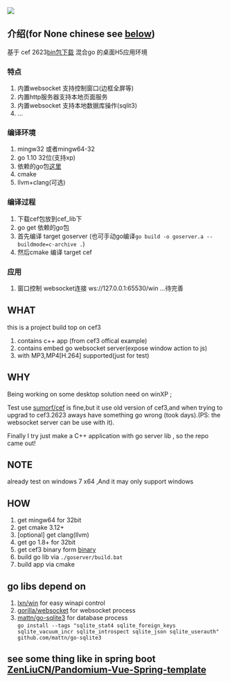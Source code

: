 <img src='https://raw.githubusercontent.com/ZenLiuCN/ZenCef/master/application/res/zcef.ico'/>

## 介绍(for None chinese see [below](https://github.com/ZenLiuCN/zcef/#what))

基于 cef 2623[bin包下载](https://github.com/ZenLiuCN/zcef/releases/tag/v0.pre) 混合go 的桌面H5应用环境
### 特点
1. 内置websocket 支持控制窗口(边框全屏等)
2. 内置http服务器支持本地页面服务
3. 内置websocket 支持本地数据库操作(sqlit3)
4. ...
### 编译环境
1. mingw32 或者mingw64-32
2. go 1.10 32位(支持xp)
3. 依赖的go包[这里](https://github.com/ZenLiuCN/zcef/#go-libs-depend-on)
4. cmake
5. llvm+clang(可选)
### 编译过程
1. 下载cef包放到cef_lib下
2. go get 依赖的go包
3. 首先编译 target goserver (也可手动go编译`go build -o goserver.a --buildmode=c-archive .`)
4. 然后cmake 编译 target cef 

### 应用
1. 窗口控制
  websocket连接 ws://127.0.0.1:65530/win
 ...待完善

## WHAT
this is a project build top on cef3 
1. contains c++ app (from cef3 offical example)
2. contains embed go websocket server(expose window action to js)
3. with MP3,MP4[H.264] supported(just for test)
## WHY
Being working on some desktop solution need on winXP ;

Test use [sumorf/cef](https://github.com/sumorf/cef) is fine,but it use old version of cef3,and when trying to upgrad to cef3.2623 aways have something go wrong (took days).(PS: the websocket server can be use with it).

Finally I try just make a C++ application with go server lib , so the repo came out!

## NOTE
already test on windows 7 x64 ,And it may only support windows 

## HOW
1. get mingw64 for 32bit
1. get cmake 3.12+
1. [optional] get clang(llvm) 
1. get go 1.8+ for 32bit
1. get cef3 binary form [binary](https://github.com/ZenLiuCN/zcef/releases/tag/v0.pre)
1. build go lib via `./goserver/build.bat`
1. build app via cmake 

## go libs depend on
1. [lxn/win](https://github.com/lxn/win) for easy winapi control
1. [gorilla/websocket](https://github.com/gorilla/websocket) for websocket process
1. [mattn/go-sqlite3](https://github.com/mattn/go-sqlite3) for database process  
`go install --tags "sqlite_stat4 sqlite_foreign_keys sqlite_vacuum_incr sqlite_introspect sqlite_json sqlite_userauth" github.com/mattn/go-sqlite3`

## see some thing like in spring boot [ZenLiuCN/Pandomium-Vue-Spring-template](https://github.com/ZenLiuCN/Pandomium-Vue-Spring-template)
